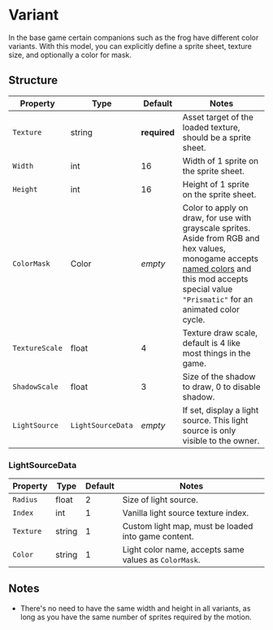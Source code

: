 # Variant

In the base game certain companions such as the frog have different color variants. With this model, you can explicitly define a sprite sheet, texture size, and optionally a color for mask.

## Structure

| Property | Type | Default | Notes |
| -------- | ---- | ------- | ----- |
| `Texture` | string | **required** | Asset target of the loaded texture, should be a sprite sheet. |
| `Width` | int | 16 | Width of 1 sprite on the sprite sheet. |
| `Height` | int | 16 | Height of 1 sprite on the sprite sheet. |
| `ColorMask` | Color | _empty_ | Color to apply on draw, for use with grayscale sprites.<br>Aside from RGB and hex values, monogame accepts [named colors](https://docs.monogame.net/api/Microsoft.Xna.Framework.Color.html) and this mod accepts special value `"Prismatic"` for an animated color cycle. |
| `TextureScale` | float | 4 | Texture draw scale, default is 4 like most things in the game. |
| `ShadowScale` | float | 3 | Size of the shadow to draw, 0 to disable shadow. |
| `LightSource` | `LightSourceData` | _empty_ | If set, display a light source. This light source is only visible to the owner. |

### LightSourceData

| Property | Type | Default | Notes |
| -------- | ---- | ------- | ----- |
| `Radius` | float | 2 | Size of light source. |
| `Index` | int | 1 | Vanilla light source texture index. |
| `Texture` | string | 1 | Custom light map, must be loaded into game content. |
| `Color` | string | 1 | Light color name, accepts same values as `ColorMask`. |

## Notes

- There's no need to have the same width and height in all variants, as long as you have the same number of sprites required by the motion.
